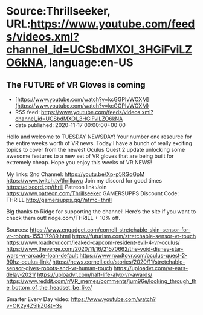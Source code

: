 # Source:Thrillseeker, URL:https://www.youtube.com/feeds/videos.xml?channel_id=UCSbdMXOI_3HGiFviLZO6kNA, language:en-US

## The FUTURE of VR Gloves is coming
 - [https://www.youtube.com/watch?v=kcGGPIvWOXM](https://www.youtube.com/watch?v=kcGGPIvWOXM)
 - RSS feed: https://www.youtube.com/feeds/videos.xml?channel_id=UCSbdMXOI_3HGiFviLZO6kNA
 - date published: 2020-11-17 00:00:00+00:00

Hello and welcome to TUESDAY NEWSDAY! Your number one resource for the entire weeks worth of VR news. Today I have a bunch of really exciting topics to cover from the newest Oculus Quest 2 update unlocking some awesome features to a new set of VR gloves that are being built for extremely cheap. Hope you enjoy this weeks of VR NEWS!

My links:
2nd Channel:
https://youtu.be/Xp-p5RGoGpM
https://www.twitch.tv/thrilluwu
Join my discord for good times
https://discord.gg/thrill
Patreon link:Join
https://www.patreon.com/Thrillseeker
GAMERSUPPS Discount Code: THRILL
http://gamersupps.gg/?afmc=thrill

Big thanks to Ridge for supporting the channel! Here’s the site if you
want to check them out!  ridge.com/THRILL + 10% off.

Sources:
https://www.engadget.com/cornell-stretchable-skin-sensor-for-vr-robots-155317989.html
https://futurism.com/stretchable-sensor-vr-touch
https://www.roadtovr.com/leaked-capcom-resident-evil-4-vr-oculus/
https://www.theverge.com/2020/11/16/21570662/the-void-disney-star-wars-vr-arcade-loan-default
https://www.roadtovr.com/oculus-quest-2-90hz-oculus-link/
https://news.cornell.edu/stories/2020/11/stretchable-sensor-gives-robots-and-vr-human-touch
https://uploadvr.com/vr-ears-delay-2021/
https://uploadvr.com/half-life-alyx-vr-awards/
https://www.reddit.com/r/VR_memes/comments/jum96e/looking_through_the_bottom_of_the_headset_be_like/

Smarter Every Day video: https://www.youtube.com/watch?v=OK2y4Z5IkZ0&t=3s

